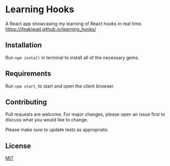 # Learning Hooks

A React app showcasing my learning of React hooks in real time.
https://ifeakiwad.github.io/learning_hooks/

## Installation

Run `npm install` in terminal to install all of the necessary gems.

## Requirements

Run `npm start`, to start and open the client browser.

## Contributing
Pull requests are welcome. For major changes, please open an issue first to discuss what you would like to change.

Please make sure to update tests as appropriate.

## License
[MIT](https://choosealicense.com/licenses/mit/)
